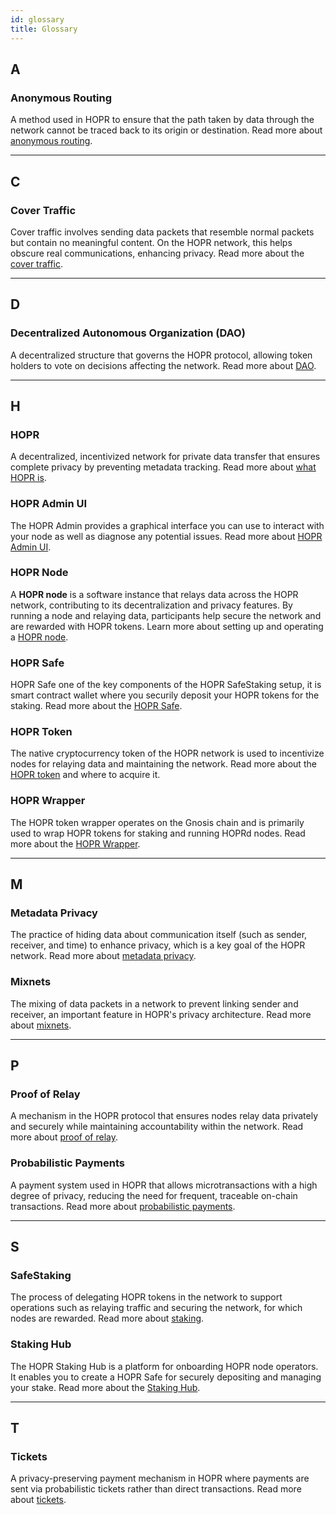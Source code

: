```yaml
---
id: glossary
title: Glossary
---
```


## A

### Anonymous Routing

A method used in HOPR to ensure that the path taken by data through the network cannot be traced back to its origin or destination. Read more about [anonymous routing](./core/anonymous-routing.md).

---

## C

### Cover Traffic

Cover traffic involves sending data packets that resemble normal packets but contain no meaningful content. On the HOPR network, this helps obscure real communications, enhancing privacy. Read more about the [cover traffic](./core/cover-traffic.md).

---

## D

### Decentralized Autonomous Organization (DAO)

A decentralized structure that governs the HOPR protocol, allowing token holders to vote on decisions affecting the network. Read more about [DAO](https://medium.com/hoprnet/dao/home).

---

## H

### HOPR

A decentralized, incentivized network for private data transfer that ensures complete privacy by preventing metadata tracking. Read more about [what HOPR is](./core/what-is-hopr.md).

### HOPR Admin UI

The HOPR Admin provides a graphical interface you can use to interact with your node as well as diagnose any potential issues. Read more about [HOPR Admin UI](./node/node-management-admin-ui.md).

### HOPR Node

A **HOPR node** is a software instance that relays data across the HOPR network, contributing to its decentralization and privacy features. By running a node and relaying data, participants help secure the network and are rewarded with HOPR tokens. Learn more about setting up and operating a [HOPR node](./node/./run-a-node-overview.md).

### HOPR Safe

HOPR Safe one of the key components of the HOPR SafeStaking setup, it is smart contract wallet where you securily deposit your HOPR tokens for the staking. Read more about the [HOPR Safe](./token/safestaking.md#why-does-hopr-use-safe).

### HOPR Token

The native cryptocurrency token of the HOPR network is used to incentivize nodes for relaying data and maintaining the network. Read more about the [HOPR token](./token/acquiring-hopr-tokens#overview) and where to acquire it.

### HOPR Wrapper

The HOPR token wrapper operates on the Gnosis chain and is primarily used to wrap HOPR tokens for staking and running HOPRd nodes. Read more about the [HOPR Wrapper](./token/token-wrapping.md).

---

## M

### Metadata Privacy

The practice of hiding data about communication itself (such as sender, receiver, and time) to enhance privacy, which is a key goal of the HOPR network. Read more about [metadata privacy](./core/what-is-metadata.md).

### Mixnets

The mixing of data packets in a network to prevent linking sender and receiver, an important feature in HOPR's privacy architecture. Read more about [mixnets](./core/mixnets.md).

---

## P

### Proof of Relay

A mechanism in the HOPR protocol that ensures nodes relay data privately and securely while maintaining accountability within the network. Read more about [proof of relay](./core/proof-of-relay.md).

### Probabilistic Payments

A payment system used in HOPR that allows microtransactions with a high degree of privacy, reducing the need for frequent, traceable on-chain transactions. Read more about [probabilistic payments](./core/probabilistic-payments.md).

---

## S

### SafeStaking

The process of delegating HOPR tokens in the network to support operations such as relaying traffic and securing the network, for which nodes are rewarded. Read more about [staking](./token/safestaking.md).

### Staking Hub

The HOPR Staking Hub is a platform for onboarding HOPR node operators. It enables you to create a HOPR Safe for securely depositing and managing your stake. Read more about the [Staking Hub](./node/staking-hub.md).

---

## T

### Tickets

A privacy-preserving payment mechanism in HOPR where payments are sent via probabilistic tickets rather than direct transactions. Read more about [tickets](./core/tickets-and-payment-channels.md).